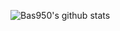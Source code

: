 ![Bas950's github stats](https://github-readme-stats.vercel.app/api?username=Bas950&count_private=true&hide_border=true&show_icons=true&theme=dark)
